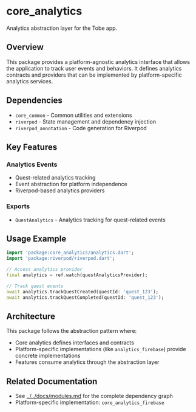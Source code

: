 # core_analytics

Analytics abstraction layer for the Tobe app.

## Overview

This package provides a platform-agnostic analytics interface that allows the application to track user events and behaviors. It defines analytics contracts and providers that can be implemented by platform-specific analytics services.

## Dependencies

- `core_common` - Common utilities and extensions
- `riverpod` - State management and dependency injection
- `riverpod_annotation` - Code generation for Riverpod

## Key Features

### Analytics Events
- Quest-related analytics tracking
- Event abstraction for platform independence
- Riverpod-based analytics providers

### Exports
- `QuestAnalytics` - Analytics tracking for quest-related events

## Usage Example

```dart
import 'package:core_analytics/analytics.dart';
import 'package:riverpod/riverpod.dart';

// Access analytics provider
final analytics = ref.watch(questAnalyticsProvider);

// Track quest events
await analytics.trackQuestCreated(questId: 'quest_123');
await analytics.trackQuestCompleted(questId: 'quest_123');
```

## Architecture

This package follows the abstraction pattern where:
- Core analytics defines interfaces and contracts
- Platform-specific implementations (like `analytics_firebase`) provide concrete implementations
- Features consume analytics through the abstraction layer

## Related Documentation

- See [../../docs/modules.md](../../docs/modules.md) for the complete dependency graph
- Platform-specific implementation: `core_analytics_firebase`
